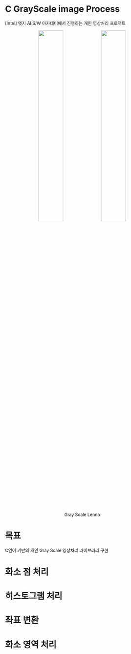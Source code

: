 # C GrayScale image Process
 [Intel] 엣지 AI S/W 아카데미에서 진행하는 개인 영상처리 프로젝트
<p align="center">  <img src="![LENA512](https://github.com/ktan9811/C_imgProcess/assets/86091469/2c90792e-a617-483e-bbc2-60151e474032)" align="center" width="40%">  <img src="![LENAHS](https://github.com/ktan9811/C_imgProcess/assets/86091469/860de86c-d82d-4acc-a326-01ce41092745)" align="center" width="40%"> <figcaption align="center"> Gray Scale Lenna </figcaption></p>

 # 목표
 C언어 기반의 개인 Gray Scale 영상처리 라이브러리 구현

# 화소 점 처리

# 히스토그램 처리

# 좌표 변환

# 화소 영역 처리
